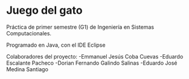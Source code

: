 # Juego del gato
Práctica de primer semestre (G1) de Ingeniería en Sistemas Computacionales.

Programado en Java, con el IDE Eclipse

Colaboradores del proyecto:
-Emmanuel Jesús Coba Cuevas 
-Eduardo Escalante Pacheco
-Dorian Fernando Galindo Salinas
-Eduardo José Medina Santiago
